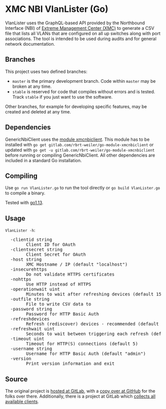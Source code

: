 # XMC NBI VlanLister (Go)

VlanLister uses the GraphQL-based API provided by the Northbound Interface (NBI) of [Extreme Management Center (XMC)](https://www.extremenetworks.com/product/extreme-management-center/) to generate a CSV file that lists all VLANs that are configured on all up switches along with port associations. The tool is intended to be used during audits and for general network documentation.

## Branches

This project uses two defined branches:

  * `master` is the primary development branch. Code within `master` may be broken at any time.
  * `stable` is reserved for code that compiles without errors and is tested. Track `stable` if you just want to use the software.

Other branches, for example for developing specific features, may be created and deleted at any time.

## Dependencies

GenericNbiClient uses the [module xmcnbiclient](https://gitlab.com/rbrt-weiler/go-module-xmcnbiclient). This module has to be installed with `go get gitlab.com/rbrt-weiler/go-module-xmcnbiclient` or updated with `go get -u gitlab.com/rbrt-weiler/go-module-xmcnbiclient` before running or compiling GenericNbiClient. All other dependencies are included in a standard Go installation.

## Compiling

Use `go run VlanLister.go` to run the tool directly or `go build VlanLister.go` to compile a binary.

Tested with [go1.13](https://golang.org/doc/go1.13).

## Usage

`VlanLister -h`:

<pre>
  -clientid string
    	Client ID for OAuth
  -clientsecret string
    	Client Secret for OAuth
  -host string
    	XMC Hostname / IP (default "localhost")
  -insecurehttps
    	Do not validate HTTPS certificates
  -nohttps
    	Use HTTP instead of HTTPS
  -operationwait uint
    	Minutes to wait after refreshing devices (default 15)
  -outfile string
    	File to write CSV data to
  -password string
    	Password for HTTP Basic Auth
  -refreshdevices
    	Refresh (rediscover) devices - recommended (default true)
  -refreshwait uint
    	Seconds to wait between triggering each refresh (default 5)
  -timeout uint
    	Timeout for HTTP(S) connections (default 5)
  -username string
    	Username for HTTP Basic Auth (default "admin")
  -version
    	Print version information and exit
</pre>

## Source

The original project is [hosted at GitLab](https://gitlab.com/rbrt-weiler/xmc-nbi-vlanlister-go), with a [copy over at GitHub](https://github.com/rbrt-weiler/xmc-nbi-vlanlister-go) for the folks over there. Additionally, there is a project at GitLab which [collects all available clients](https://gitlab.com/rbrt-weiler/xmc-nbi-clients).
